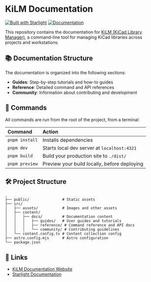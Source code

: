 # KiLM Documentation

[![Built with Starlight](https://astro.badg.es/v2/built-with-starlight/tiny.svg)](https://starlight.astro.build)
[![Documentation](https://img.shields.io/badge/docs-website-brightgreen.svg)](https://kilm.aristovnik.me)

This repository contains the documentation for [KiLM (KiCad Library Manager)](https://github.com/barisgit/KiLM), a command-line tool for managing KiCad libraries across projects and workstations.

## 📚 Documentation Structure

The documentation is organized into the following sections:

- **Guides**: Step-by-step tutorials and how-to guides
- **Reference**: Detailed command and API references
- **Community**: Information about contributing and development

## 🧞 Commands

All commands are run from the root of the project, from a terminal:

| Command        | Action                                       |
| :------------- | :------------------------------------------- |
| `pnpm install` | Installs dependencies                        |
| `pnpm dev`     | Starts local dev server at `localhost:4321`  |
| `pnpm build`   | Build your production site to `./dist/`      |
| `pnpm preview` | Preview your build locally, before deploying |

## 🛠️ Project Structure

```
.
├── public/               # Static assets
├── src/
│   ├── assets/           # Images and other assets
│   ├── content/
│   │   ├── docs/         # Documentation content
│   │   │   ├── guides/   # User guides and tutorials
│   │   │   ├── reference/ # Command reference and API docs
│   │   │   └── community/ # Contributing guidelines
│   └── content.config.ts # Content collection config
├── astro.config.mjs      # Astro configuration
└── package.json
```

## 🔗 Links

- [KiLM Documentation Website](https://kilm.aristovnik.me)
- [Starlight Documentation](https://starlight.astro.build/)

